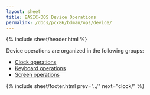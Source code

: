 ```yaml
---
layout: sheet
title: BASIC-DOS Device Operations
permalink: /docs/pcx86/bdman/ops/device/
---
```


{% include sheet/header.html %}

Device operations are organized in the following groups:

- [Clock operations](clock/)
- [Keyboard operations](keyboard/)
- [Screen operations](screen/)

{% include sheet/footer.html prev="../" next="clock/" %}
